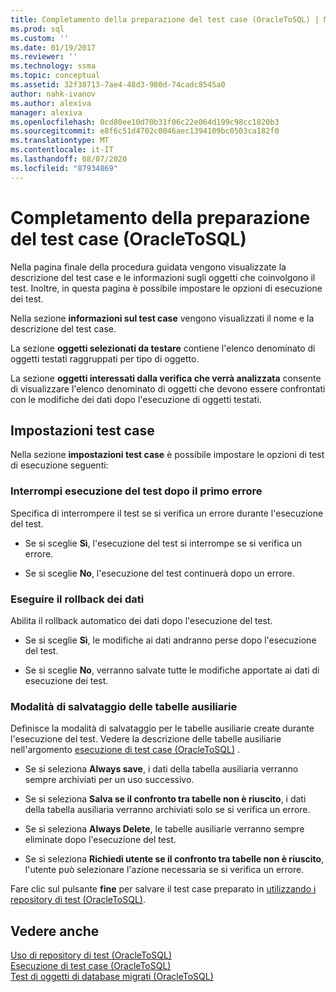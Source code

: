 ```yaml
---
title: Completamento della preparazione del test case (OracleToSQL) | Microsoft Docs
ms.prod: sql
ms.custom: ''
ms.date: 01/19/2017
ms.reviewer: ''
ms.technology: ssma
ms.topic: conceptual
ms.assetid: 32f38713-7ae4-48d3-980d-74cadc8545a0
author: nahk-ivanov
ms.author: alexiva
manager: alexiva
ms.openlocfilehash: 0cd80ee10d70b31f06c22e064d199c98cc1820b3
ms.sourcegitcommit: e8f6c51d4702c0046aec1394109bc0503ca182f0
ms.translationtype: MT
ms.contentlocale: it-IT
ms.lasthandoff: 08/07/2020
ms.locfileid: "87934869"
---
```

# <a name="finishing-test-case-preparation-oracletosql"></a>Completamento della preparazione del test case (OracleToSQL)
Nella pagina finale della procedura guidata vengono visualizzate la descrizione del test case e le informazioni sugli oggetti che coinvolgono il test. Inoltre, in questa pagina è possibile impostare le opzioni di esecuzione dei test.  
  
Nella sezione **informazioni sul test case** vengono visualizzati il nome e la descrizione del test case.  
  
La sezione **oggetti selezionati da testare** contiene l'elenco denominato di oggetti testati raggruppati per tipo di oggetto.  
  
La sezione **oggetti interessati dalla verifica che verrà analizzata** consente di visualizzare l'elenco denominato di oggetti che devono essere confrontati con le modifiche dei dati dopo l'esecuzione di oggetti testati.  
  
## <a name="test-case-settings"></a>Impostazioni test case  
Nella sezione **impostazioni test case** è possibile impostare le opzioni di test di esecuzione seguenti:  
  
### <a name="stop-test-execution-after-first-failure"></a>Interrompi esecuzione del test dopo il primo errore  
Specifica di interrompere il test se si verifica un errore durante l'esecuzione del test.  
  
-   Se si sceglie **Sì**, l'esecuzione del test si interrompe se si verifica un errore.  
  
-   Se si sceglie **No**, l'esecuzione del test continuerà dopo un errore.  
  
### <a name="perform-data-rollback"></a>Eseguire il rollback dei dati  
Abilita il rollback automatico dei dati dopo l'esecuzione del test.  
  
-   Se si sceglie **Sì**, le modifiche ai dati andranno perse dopo l'esecuzione del test.  
  
-   Se si sceglie **No**, verranno salvate tutte le modifiche apportate ai dati di esecuzione dei test.  
  
### <a name="auxiliary-tables-saving-mode"></a>Modalità di salvataggio delle tabelle ausiliarie  
Definisce la modalità di salvataggio per le tabelle ausiliarie create durante l'esecuzione del test. Vedere la descrizione delle tabelle ausiliarie nell'argomento [esecuzione di test case &#40;OracleToSQL&#41;](../../ssma/oracle/running-test-cases-oracletosql.md) .  
  
-   Se si seleziona **Always save**, i dati della tabella ausiliaria verranno sempre archiviati per un uso successivo.  
  
-   Se si seleziona **Salva se il confronto tra tabelle non è riuscito**, i dati della tabella ausiliaria verranno archiviati solo se si verifica un errore.  
  
-   Se si seleziona **Always Delete**, le tabelle ausiliarie verranno sempre eliminate dopo l'esecuzione del test.  
  
-   Se si seleziona **Richiedi utente se il confronto tra tabelle non è riuscito**, l'utente può selezionare l'azione necessaria se si verifica un errore.  
  
Fare clic sul pulsante **fine** per salvare il test case preparato in [utilizzando i repository di test (OracleToSQL)](https://msdn.microsoft.com/f941cce4-d3e3-4aeb-a88a-4f101a97a9f4).  
  
## <a name="see-also"></a>Vedere anche  
[Uso di repository di test &#40;OracleToSQL&#41;](../../ssma/oracle/using-test-repositories-oracletosql.md)  
[Esecuzione di test case &#40;OracleToSQL&#41;](../../ssma/oracle/running-test-cases-oracletosql.md)  
[Test di oggetti di database migrati &#40;OracleToSQL&#41;](../../ssma/oracle/testing-migrated-database-objects-oracletosql.md)  
  
